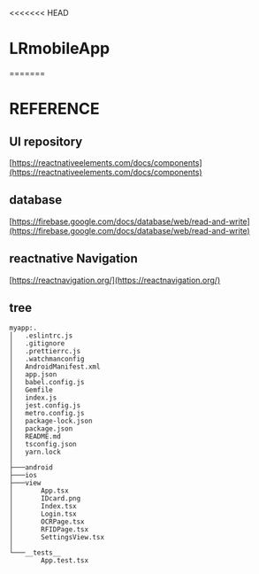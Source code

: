 <<<<<<< HEAD
# LRmobileApp
=======
# REFERENCE

## UI repository

[https://reactnativeelements.com/docs/components](https://reactnativeelements.com/docs/components)

## database

[https://firebase.google.com/docs/database/web/read-and-write](https://firebase.google.com/docs/database/web/read-and-write)

## reactnative Navigation
[https://reactnavigation.org/](https://reactnavigation.org/)

## tree

    myapp:.
    │   .eslintrc.js
    │   .gitignore
    │   .prettierrc.js
    │   .watchmanconfig
    │   AndroidManifest.xml
    │   app.json
    │   babel.config.js
    │   Gemfile
    │   index.js
    │   jest.config.js
    │   metro.config.js
    │   package-lock.json
    │   package.json
    │   README.md
    │   tsconfig.json
    │   yarn.lock
    │
    ├───android
    ├───ios
    ├───view
    │       App.tsx
    │       IDcard.png
    │       Index.tsx
    │       Login.tsx
    │       OCRPage.tsx
    │       RFIDPage.tsx
    │       SettingsView.tsx
    │
    └───__tests__
            App.test.tsx
